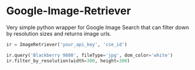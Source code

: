 # Google-Image-RetrieverVery simple python wrapper for Google Image Search that can filter down by resolution sizes and returns image urls.```pythonir = ImageRetriever('your_api_key', 'cse_id')ir.query('Blackberry 9800', fileType='jpg', dom_color='white')ir.filter_by_resolution(width=300, height=300)```